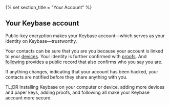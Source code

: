{% set section_title = "Your Account" %}

## Your Keybase account
Public-key encryption makes your Keybase account—which serves as your identity on Keybase—trustworthy. 

Your contacts can be sure that you are you because your account is linked to your [devices](account/devices). Your identity is further confirmed with [proofs](account/proofs). And [following](account/following) provides a public record that also confirms who you say you are. 

If anything changes, indicating that your account has been hacked, your contacts are notified before they share anything with you.

TL;DR Installing Keybase on your computer or device, adding more devices and paper keys, adding proofs, and following all make your Keybase account more secure. 

